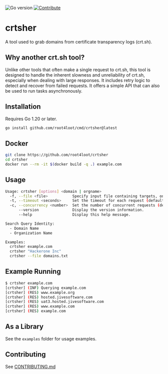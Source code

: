 ![Go version](https://img.shields.io/badge/Go-v1.21-blue.svg) [![Contribute](https://img.shields.io/badge/Contribute-Welcome-green.svg)](CONTRIBUTING.md)

# crtsher

A tool used to grab domains from certificate transparency logs (crt.sh).

## Why another crt.sh tool?

Unlike other tools that often make a single request to crt.sh, this tool is designed to handle the inherent slowness and unreliability of crt.sh, especially when dealing with large responses. It includes retry logic to detect and recover from failed requests. It offers a simple API that can also be used to run tasks asynchronously.

## Installation

Requires Go 1.20 or later.

```bash
go install github.com/root4loot/cmd/crtsher@latest
```

## Docker

```bash
git clone https://github.com/root4loot/crtsher
cd crtsher
docker run --rm -it $(docker build -q .) example.com
```

## Usage

```bash
Usage: crtsher [options] <domain | orgname>
  -f, --file <file>           Specify input file containing targets, one per line.
  -t, --timeout <seconds>     Set the timeout for each request (default: 90).
  -c, --concurrency <number>  Set the number of concurrent requests (default: 3).
      --version               Display the version information.
      --help                  Display this help message.

Search Query Identity:
  - Domain Name
  - Organization Name

Examples:
  crtsher example.com
  crtsher "Hackerone Inc"
  crtsher --file domains.txt
```

## Example Running

```bash
$ crtsher example.com
[crtsher] (INF) Querying example.com
[crtsher] (RES) www.example.org
[crtsher] (RES) hosted.jivesoftware.com
[crtsher] (RES) uat3.hosted.jivesoftware.com
[crtsher] (RES) www.example.com
[crtsher] (RES) example.com
```

## As a Library

See the `examples` folder for usage examples.

## Contributing

See [CONTRIBUTING.md](CONTRIBUTING.md)
